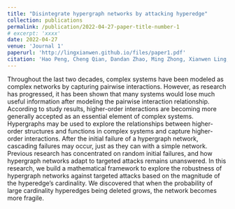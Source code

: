 ```yaml
---
title: "Disintegrate hypergraph networks by attacking hyperedge"
collection: publications
permalink: /publication/2022-04-27-paper-title-number-1
# excerpt: 'xxxx'
date: 2022-04-27
venue: 'Journal 1'
paperurl: 'http://lingxianwen.github.io/files/paper1.pdf'
citation: 'Hao Peng, Cheng Qian, Dandan Zhao, Ming Zhong, Xianwen Ling, Wei Wang*'
---
```


Throughout the last two decades, complex systems have been modeled as complex networks by capturing pairwise interactions. However, as research has progressed, it has been shown that many systems would lose much useful information after modeling the pairwise interaction relationship. According to study results, higher-order interactions are becoming more generally accepted as an essential element of complex systems. Hypergraphs may be used to explore the relationships between higher-order structures and functions in complex systems and capture higher-order interactions. After the initial failure of a hypergraph network, cascading failures may occur, just as they can with a simple network. Previous research has concentrated on random initial failures, and how hypergraph networks adapt to targeted attacks remains unanswered. In this research, we build a mathematical framework to explore the robustness of hypergraph networks against targeted attacks based on the magnitude of the hyperedge’s cardinality. We discovered that when the probability of large cardinality hyperedges being deleted grows, the network becomes more fragile.
